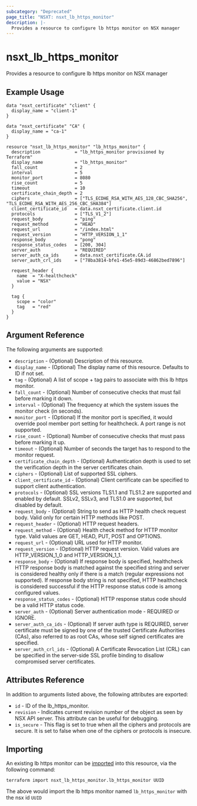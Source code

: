 ```yaml
---
subcategory: "Deprecated"
page_title: "NSXT: nsxt_lb_https_monitor"
description: |-
  Provides a resource to configure lb https monitor on NSX manager
---
```


# nsxt_lb_https_monitor

Provides a resource to configure lb https monitor on NSX manager

## Example Usage

```hcl
data "nsxt_certificate" "client" {
  display_name = "client-1"
}

data "nsxt_certificate" "CA" {
  display_name = "ca-1"
}

resource "nsxt_lb_https_monitor" "lb_https_monitor" {
  description             = "lb_https_monitor provisioned by Terraform"
  display_name            = "lb_https_monitor"
  fall_count              = 2
  interval                = 5
  monitor_port            = 8080
  rise_count              = 5
  timeout                 = 10
  certificate_chain_depth = 2
  ciphers                 = ["TLS_ECDHE_RSA_WITH_AES_128_CBC_SHA256", "TLS_ECDHE_RSA_WITH_AES_256_CBC_SHA384"]
  client_certificate_id   = data.nsxt_certificate.client.id
  protocols               = ["TLS_V1_2"]
  request_body            = "ping"
  request_method          = "HEAD"
  request_url             = "/index.html"
  request_version         = "HTTP_VERSION_1_1"
  response_body           = "pong"
  response_status_codes   = [200, 304]
  server_auth             = "REQUIRED"
  server_auth_ca_ids      = data.nsxt_certificate.CA.id
  server_auth_crl_ids     = ["78ba3814-bfe1-45e5-89d3-46862bed7896"]

  request_header {
    name  = "X-healthcheck"
    value = "NSX"
  }

  tag {
    scope = "color"
    tag   = "red"
  }
}
```

## Argument Reference

The following arguments are supported:

* `description` - (Optional) Description of this resource.
* `display_name` - (Optional) The display name of this resource. Defaults to ID if not set.
* `tag` - (Optional) A list of scope + tag pairs to associate with this lb https monitor.
* `fall_count` - (Optional) Number of consecutive checks that must fail before marking it down.
* `interval` - (Optional) The frequency at which the system issues the monitor check (in seconds).
* `monitor_port` - (Optional) If the monitor port is specified, it would override pool member port setting for healthcheck. A port range is not supported.
* `rise_count` - (Optional) Number of consecutive checks that must pass before marking it up.
* `timeout` - (Optional) Number of seconds the target has to respond to the monitor request.
* `certificate_chain_depth` - (Optional) Authentication depth is used to set the verification depth in the server certificates chain.
* `ciphers` - (Optional) List of supported SSL ciphers.
* `client_certificate_id` - (Optional) Client certificate can be specified to support client authentication.
* `protocols` - (Optional) SSL versions TLS1.1 and TLS1.2 are supported and enabled by default. SSLv2, SSLv3, and TLS1.0 are supported, but disabled by default.
* `request_body` - (Optional) String to send as HTTP health check request body. Valid only for certain HTTP methods like POST.
* `request_header` - (Optional) HTTP request headers.
* `request_method` - (Optional) Health check method for HTTP monitor type. Valid values are GET, HEAD, PUT, POST and OPTIONS.
* `request_url` - (Optional) URL used for HTTP monitor.
* `request_version` - (Optional) HTTP request version. Valid values are HTTP_VERSION_1_0 and HTTP_VERSION_1_1.
* `response_body` - (Optional) If response body is specified, healthcheck HTTP response body is matched against the specified string and server is considered healthy only if there is a match (regular expressions not supported). If response body string is not specified, HTTP healthcheck is considered successful if the HTTP response status code is among configured values.
* `response_status_codes` - (Optional) HTTP response status code should be a valid HTTP status code.
* `server_auth` - (Optional) Server authentication mode - REQUIRED or IGNORE.
* `server_auth_ca_ids` - (Optional) If server auth type is REQUIRED, server certificate must be signed by one of the trusted Certificate Authorities (CAs), also referred to as root CAs, whose self signed certificates are specified.
* `server_auth_crl_ids` - (Optional) A Certificate Revocation List (CRL) can be specified in the server-side SSL profile binding to disallow compromised server certificates.

## Attributes Reference

In addition to arguments listed above, the following attributes are exported:

* `id` - ID of the lb_https_monitor.
* `revision` - Indicates current revision number of the object as seen by NSX API server. This attribute can be useful for debugging.
* `is_secure` - This flag is set to true when all the ciphers and protocols are secure. It is set to false when one of the ciphers or protocols is insecure.

## Importing

An existing lb https monitor can be [imported][docs-import] into this resource, via the following command:

[docs-import]: https://developer.hashicorp.com/terraform/cli/import

```shell
terraform import nsxt_lb_https_monitor.lb_https_monitor UUID
```

The above would import the lb https monitor named `lb_https_monitor` with the nsx id `UUID`
